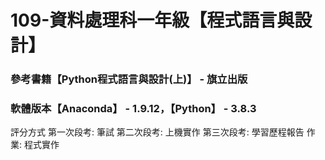 # 109-資料處理科一年級【程式語言與設計】
### 參考書籍【Python程式語言與設計(上)】 - 旗立出版
### 軟體版本【Anaconda】 - 1.9.12，【Python】 - 3.8.3

評分方式
第一次段考: 筆試
第二次段考: 上機實作
第三次段考: 學習歷程報告
作業: 程式實作
